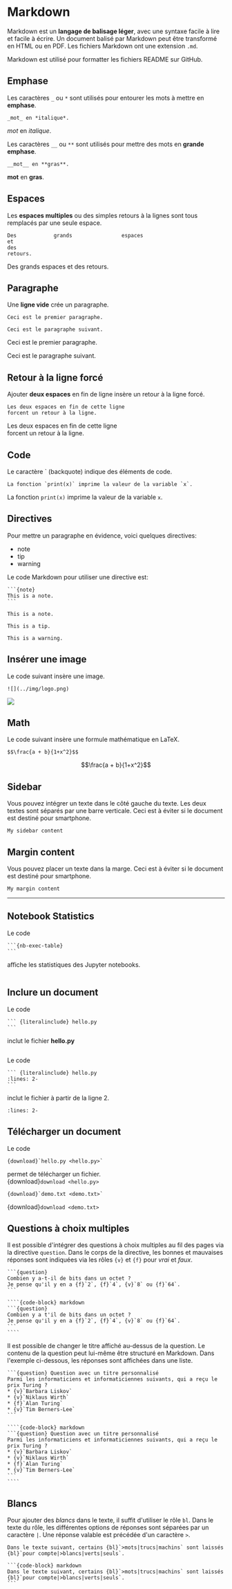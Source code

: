# Markdown

Markdown est un **langage de balisage léger**, avec une syntaxe facile à lire et facile à écrire. Un document balisé par Markdown peut être transformé en HTML ou en PDF. Les fichiers Markdown ont une extension `.md`.


Markdown est utilisé pour formatter les fichiers README sur GitHub.


## Emphase

Les caractères `_` ou `*` sont utilisés pour entourer les mots à mettre en **emphase**.

    _mot_ en *italique*. 
    
_mot_ en *italique*. 

Les caractères  `__` ou `**` sont utilisés pour mettre des mots en **grande emphase**. 

    __mot__ en **gras**. 
    
__mot__ en **gras**. 


## Espaces

Les **espaces multiples** ou des simples retours à la lignes sont tous remplacés par une seule espace.

    Des            grands                espaces
    et
    des
    retours.

    
Des            grands                espaces
et
des
retours.


## Paragraphe

Une **ligne vide** crée un paragraphe.

    Ceci est le premier paragraphe.

    Ceci est le paragraphe suivant.


Ceci est le premier paragraphe.

Ceci est le paragraphe suivant.


## Retour à la ligne forcé

Ajouter **deux espaces** en fin de ligne insère un retour à la ligne forcé.

    Les deux espaces en fin de cette ligne  
    forcent un retour à la ligne.

Les deux espaces en fin de cette ligne  
forcent un retour à la ligne.

## Code

Le caractère ` (backquote) indique des éléments de code.

    La fonction `print(x)` imprime la valeur de la variable `x`. 
    
La fonction `print(x)` imprime la valeur de la variable `x`. 

    

## Directives

Pour mettre un paragraphe en évidence, voici quelques directives:

- note
- tip
- warning

Le code Markdown pour utiliser une directive est:

    ```{note}
    This is a note.
    ```

```{note}
This is a note.
```

```{tip}
This is a tip.
```

```{warning}
This is a warning.
```

## Insérer une image

Le code suivant insère une image.

    ![](../img/logo.png)

![](../img/logo.png)

## Math

Le code suivant insère une formule mathématique en LaTeX.

    $$\frac{a + b}{1+x^2}$$


$$\frac{a + b}{1+x^2}$$


## Sidebar
Vous pouvez intégrer un texte dans le côté gauche du texte. 
Les deux textes sont séparés par une barre verticale.
Ceci est à éviter si le document est destiné pour smartphone.

```{sidebar} My sidebar title
My sidebar content
```

## Margin content
Vous pouvez placer un texte dans la marge.
Ceci est à éviter si le document est destiné pour smartphone.

```{margin} An optional title
My margin content
```

--- 
## Notebook Statistics

Le code

    ```{nb-exec-table}
    ```
    
affiche les statistiques des Jupyter notebooks.

```{nb-exec-table}
```


## Inclure un document

Le code

    ``` {literalinclude} hello.py
    ```

inclut le fichier **hello.py**

``` {literalinclude} hello.py
```

Le code

    ``` {literalinclude} hello.py
    :lines: 2-
    ```
    
inclut le fichier à partir de la ligne 2.

``` {literalinclude} hello.py
:lines: 2-
```

## Télécharger un document

Le code

    {download}`hello.py <hello.py>`

permet de télécharger un fichier.  
{download}`download <hello.py>`

    {download}`demo.txt <demo.txt>`

{download}`download <demo.txt>`


## Questions à choix multiples

Il est possible d'intégrer des questions à choix multiples au fil des pages via la directive `question`.
Dans le corps de la directive, les bonnes et mauvaises réponses sont indiquées via les rôles `{v}` et `{f}` pour *vrai* et *faux*.

`````{tabbed} Aperçu
```{question}
Combien y a-t-il de bits dans un octet ?
Je pense qu'il y en a {f}`2`, {f}`4`, {v}`8` ou {f}`64`.
```
`````

`````{tabbed} Code
````{code-block} markdown
```{question}
Combien y a t'il de bits dans un octet ?
Je pense qu'il y en a {f}`2`, {f}`4`, {v}`8` ou {f}`64`.
```
````
`````

Il est possible de changer le titre affiché au-dessus de la question.
Le contenu de la question peut lui-même être structuré en Markdown.
Dans l'exemple ci-dessous, les réponses sont affichées dans une liste.

`````{tabbed} Aperçu
```{question} Question avec un titre personnalisé
Parmi les informaticiens et informaticiennes suivants, qui a reçu le prix Turing ?
* {v}`Barbara Liskov`
* {v}`Niklaus Wirth`
* {f}`Alan Turing`
* {v}`Tim Berners-Lee`
```
`````

`````{tabbed} Code
````{code-block} markdown
```{question} Question avec un titre personnalisé
Parmi les informaticiens et informaticiennes suivants, qui a reçu le prix Turing ?
* {v}`Barbara Liskov`
* {v}`Niklaus Wirth`
* {f}`Alan Turing`
* {v}`Tim Berners-Lee`
```
````
`````


## Blancs

Pour ajouter des *blancs* dans le texte, il suffit d'utiliser le rôle `bl`.
Dans le texte du rôle, les différentes options de réponses sont séparées par un caractère `|`.
Une réponse valable est précédée d'un caractère `>`.

`````{tabbed} Aperçu
Dans le texte suivant, certains {bl}`>mots|trucs|machins` sont laissés {bl}`pour compte|>blancs|verts|seuls`.
`````

`````{tabbed} Code
```{code-block} markdown
Dans le texte suivant, certains {bl}`>mots|trucs|machins` sont laissés {bl}`pour compte|>blancs|verts|seuls`.
```
`````
